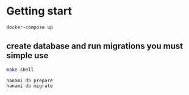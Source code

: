# Getting start

```bash
docker-compose up
```

## create database and run migrations you must simple use

```bash
make shell

hanami db prepare
hanami db migrate
```
